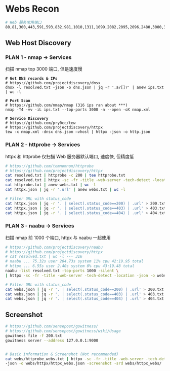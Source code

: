 # Webs Recon

```bash
# Web 服务常用端口
80,81,300,443,591,593,832,981,1010,1311,1099,2082,2095,2096,2480,3000,3128,3333,4243,4567,4711,4712,4993,5000,5104,5108,5280,5281,5800,6543,7000,7396,7474,8000,8001,8008,8014,8042,8069,8080,8081,8083,8088,8090,8091,8118,8123,8172,8222,8243,8280,8281,8333,8337,8443,8500,8834,8880,8888,8983,9000,9043,9060,9080,9090,9091,9200,9443,9800,9981,10000,11371,12443,16080,18091,18092,20720,55672
```

## Web Host Discovery

### PLAN 1 - nmap -> Services

扫描 nmap top 3000 端口, 但是速度慢

<pre class="language-bash"><code class="lang-bash"><strong># Get DNS records &#x26; IPs
</strong># https://github.com/projectdiscovery/dnsx
dnsx -l resolved.txt -json -o dns.json | jq -r '.a?[]?' | anew ips.txt | wc -l

<strong># Port Scan
</strong># https://github.com/nmap/nmap (316 ips ran about ***)
nmap -T4 -vv -iL ips.txt --top-ports 3000 -n --open -oX nmap.xml

<strong># Service Discovery
</strong># https://github.com/pry0cc/tew
# https://github.com/projectdiscovery/httpx
tew -x nmap.xml -dnsx dns.json —vhost | httpx -json -o http.json
</code></pre>

### PLAN 2 - httprobe ->  Services

httpx 和 httprobe 仅扫描 Web 服务器默认端口, 速度快, 但精度低

```bash
# https://github.com/tomnomnom/httprobe
# https://github.com/projectdiscovery/httpx
cat resolved.txt | httprobe -c 200 | tee httprobe.txt
cat resolved.txt | httpx -sc -fr -title -web-server -tech-detect -location -json -o httpx.json
cat httprobe.txt | anew webs.txt | wc -l
cat httpx.json | jq -r '.url' | anew webs.txt | wc -l

# Filter URL with status_code
cat httpx.json | jq -r '. | select(.status_code==200) | .url' > 200.txt
cat httpx.json | jq -r '. | select(.status_code==403) | .url' > 403.txt
cat httpx.json | jq -r '. | select(.status_code==404) | .url' > 404.txt
```

### PLAN 3 - naabu ->  Services

扫描 nmap 前 1000 个端口, httpx 与 naabu 一起使用

```bash
# https://github.com/projectdiscovery/naabu
# https://github.com/projectdiscovery/httpx
# cat resolved.txt | wc -l --- 316
# naabu ... 75.32s user 204.73s system 11% cpu 42:19.95 total
# httpx ... 6.55s user 2.40s system 0% cpu 43:19.48 total
naabu -list resolved.txt -top-ports 1000 -silent \
| httpx -sc -fr -title -web-server -tech-detect -location -json -o webs.json

# Filter URL with status_code
cat webs.json | jq -r '. | select(.status_code==200) | .url' > 200.txt
cat webs.json | jq -r '. | select(.status_code==403) | .url' > 403.txt
cat webs.json | jq -r '. | select(.status_code==404) | .url' > 404.txt
```

## Screenshot

```bash
# https://github.com/sensepost/gowitness/
# https://github.com/sensepost/gowitness/wiki/Usage
gowitness file -f 200.txt
gowitness server --address 127.0.0.1:9000


# Basic information & Screenshot (Not recommended)
cat webs/httprobe_webs.txt | httpx -sc -fr -title -web-server -tech-detect -location \
-json -o webs/httpx/httpx_webs.json -screenshot -srd webs/httpx_webs/
```

